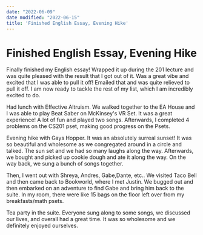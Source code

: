 ```yaml
---
date: "2022-06-09"
date modified: "2022-06-15"
title: 'Finished English Essay, Evening Hike'
---
```


# Finished English Essay, Evening Hike
Finally finished my English essay! Wrapped it up during the 201 lecture and was quite pleased with the result that I got out of it. Was a great vibe and excited that I was able to pull it off! Emailed that and was quite relieved to pull it off. I am now ready to tackle the rest of my list, which I am incredibly excited to do.

Had lunch with Effective Altruism. We walked together to the EA House and I was able to play Beat Saber on McKinsey's VR Set. It was a great experience! A lot of fun and played two songs. Afterwards, I completed 4 problems on the CS201 pset, making good progress on the Psets.

Evening hike with Gays Hopper. It was an absolutely surreal sunset! It was so beautiful and wholesome as we congregated around in a circle and talked. The sun set and we had so many laughs along the way. Afterwards, we bought and picked up cookie dough and ate it along the way. On the way back, we sung a bunch of songs together.

Then, I went out with Shreya, Andres, Gabe,Dante, etc.. We visited Taco Bell and then came back to Bookworld, where I met Justin. We bugged out and then embarked on an adventure to find Gabe and bring him back to the suite. In my room, there were like 15 bags on the floor left over from my breakfasts/math psets.

Tea party in the suite. Everyone sung along to some songs, we discussed our lives, and overall had a great time. It was so wholesome and we definitely enjoyed ourselves.
